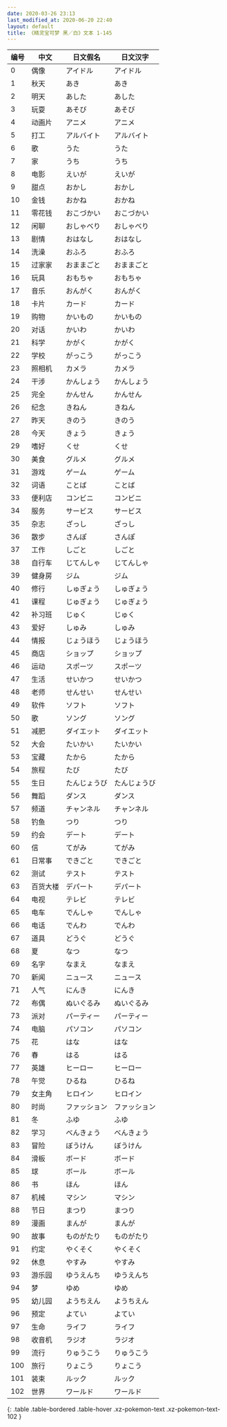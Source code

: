 ```yaml
---
date: 2020-03-26 23:13
last_modified_at: 2020-06-20 22:40
layout: default
title: 《精灵宝可梦 黑／白》文本 1-145
---
```

| 编号 | 中文 | 日文假名 | 日文汉字 |
| ---- | ---- | ---- | --- |
| 0 | 偶像 | アイドル | アイドル |
| 1 | 秋天 | あき | あき |
| 2 | 明天 | あした | あした |
| 3 | 玩耍 | あそび | あそび |
| 4 | 动画片 | アニメ | アニメ |
| 5 | 打工 | アルバイト | アルバイト |
| 6 | 歌 | うた | うた |
| 7 | 家 | うち | うち |
| 8 | 电影 | えいが | えいが |
| 9 | 甜点 | おかし | おかし |
| 10 | 金钱 | おかね | おかね |
| 11 | 零花钱 | おこづかい | おこづかい |
| 12 | 闲聊 | おしゃべり | おしゃべり |
| 13 | 剧情 | おはなし | おはなし |
| 14 | 洗澡 | おふろ | おふろ |
| 15 | 过家家 | おままごと | おままごと |
| 16 | 玩具 | おもちゃ | おもちゃ |
| 17 | 音乐 | おんがく | おんがく |
| 18 | 卡片 | カード | カード |
| 19 | 购物 | かいもの | かいもの |
| 20 | 对话 | かいわ | かいわ |
| 21 | 科学 | かがく | かがく |
| 22 | 学校 | がっこう | がっこう |
| 23 | 照相机 | カメラ | カメラ |
| 24 | 干涉 | かんしょう | かんしょう |
| 25 | 完全 | かんせん | かんせん |
| 26 | 纪念 | きねん | きねん |
| 27 | 昨天 | きのう | きのう |
| 28 | 今天 | きょう | きょう |
| 29 | 嗜好 | くせ | くせ |
| 30 | 美食 | グルメ | グルメ |
| 31 | 游戏 | ゲーム | ゲーム |
| 32 | 词语 | ことば | ことば |
| 33 | 便利店 | コンビニ | コンビニ |
| 34 | 服务 | サービス | サービス |
| 35 | 杂志 | ざっし | ざっし |
| 36 | 散步 | さんぽ | さんぽ |
| 37 | 工作 | しごと | しごと |
| 38 | 自行车 | じてんしゃ | じてんしゃ |
| 39 | 健身房 | ジム | ジム |
| 40 | 修行 | しゅぎょう | しゅぎょう |
| 41 | 课程 | じゅぎょう | じゅぎょう |
| 42 | 补习班 | じゅく | じゅく |
| 43 | 爱好 | しゅみ | しゅみ |
| 44 | 情报 | じょうほう | じょうほう |
| 45 | 商店 | ショップ | ショップ |
| 46 | 运动 | スポーツ | スポーツ |
| 47 | 生活 | せいかつ | せいかつ |
| 48 | 老师 | せんせい | せんせい |
| 49 | 软件 | ソフト | ソフト |
| 50 | 歌 | ソング | ソング |
| 51 | 减肥 | ダイエット | ダイエット |
| 52 | 大会 | たいかい | たいかい |
| 53 | 宝藏 | たから | たから |
| 54 | 旅程 | たび | たび |
| 55 | 生日 | たんじょうび | たんじょうび |
| 56 | 舞蹈 | ダンス | ダンス |
| 57 | 频道 | チャンネル | チャンネル |
| 58 | 钓鱼 | つり | つり |
| 59 | 约会 | デート | デート |
| 60 | 信 | てがみ | てがみ |
| 61 | 日常事 | できごと | できごと |
| 62 | 测试 | テスト | テスト |
| 63 | 百货大楼 | デパート | デパート |
| 64 | 电视 | テレビ | テレビ |
| 65 | 电车 | でんしゃ | でんしゃ |
| 66 | 电话 | でんわ | でんわ |
| 67 | 道具 | どうぐ | どうぐ |
| 68 | 夏 | なつ | なつ |
| 69 | 名字 | なまえ | なまえ |
| 70 | 新闻 | ニュース | ニュース |
| 71 | 人气 | にんき | にんき |
| 72 | 布偶 | ぬいぐるみ | ぬいぐるみ |
| 73 | 派对 | パーティー | パーティー |
| 74 | 电脑 | パソコン | パソコン |
| 75 | 花 | はな | はな |
| 76 | 春 | はる | はる |
| 77 | 英雄 | ヒーロー | ヒーロー |
| 78 | 午觉 | ひるね | ひるね |
| 79 | 女主角 | ヒロイン | ヒロイン |
| 80 | 时尚 | ファッション | ファッション |
| 81 | 冬 | ふゆ | ふゆ |
| 82 | 学习 | べんきょう | べんきょう |
| 83 | 冒险 | ぼうけん | ぼうけん |
| 84 | 滑板 | ボード | ボード |
| 85 | 球 | ボール | ボール |
| 86 | 书 | ほん | ほん |
| 87 | 机械 | マシン | マシン |
| 88 | 节日 | まつり | まつり |
| 89 | 漫画 | まんが | まんが |
| 90 | 故事 | ものがたり | ものがたり |
| 91 | 约定 | やくそく | やくそく |
| 92 | 休息 | やすみ | やすみ |
| 93 | 游乐园 | ゆうえんち | ゆうえんち |
| 94 | 梦 | ゆめ | ゆめ |
| 95 | 幼儿园 | ようちえん | ようちえん |
| 96 | 预定 | よてい | よてい |
| 97 | 生命 | ライフ | ライフ |
| 98 | 收音机 | ラジオ | ラジオ |
| 99 | 流行 | りゅうこう | りゅうこう |
| 100 | 旅行 | りょこう | りょこう |
| 101 | 装束 | ルック | ルック |
| 102 | 世界 | ワールド | ワールド |
{: .table .table-bordered .table-hover .xz-pokemon-text .xz-pokemon-text-102 }
